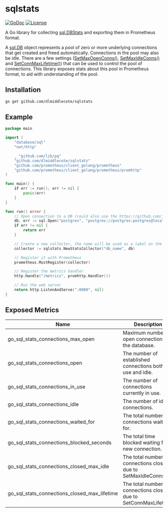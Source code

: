 # sqlstats

[![GoDoc](https://godoc.org/github.com/dlmiddlecote/sqlstats?status.svg)](http://godoc.org/github.com/dlmiddlecote/sqlstats)
[![License](https://img.shields.io/github/license/dlmiddlecote/sqlstats.svg)](https://github.com/dlmiddlecote/sqlstats/blob/master/LICENSE)

A Go library for collecting [sql.DBStats](https://golang.org/pkg/database/sql/#DBStats) and exporting them in Prometheus format.

A [sql.DB](https://golang.org/pkg/database/sql/#DB) object represents a pool of zero or more underlying
connections that get created and freed automatically. Connections in the pool may also be idle. There are a few settings
([SetMaxOpenConns()](https://golang.org/pkg/database/sql/#DB.SetMaxOpenConns), [SetMaxIdleConns()](https://golang.org/pkg/database/sql/#DB.SetMaxIdleConns)
and [SetConnMaxLifetime()](https://golang.org/pkg/database/sql/#DB.SetConnMaxLifetime)) that can be used to control the
pool of connections. This library exposes stats about this pool in Prometheus format, to aid with understanding of the pool.

## Installation

```bash
go get github.com/dlmiddlecote/sqlstats
```

## Example

```go
package main

import (
	"database/sql"
	"net/http"

	_ "github.com/lib/pq"
	"github.com/dlmiddlecote/sqlstats"
	"github.com/prometheus/client_golang/prometheus"
	"github.com/prometheus/client_golang/prometheus/promhttp"
)

func main() {
	if err := run(); err != nil {
		panic(err)
	}
}

func run() error {
	// Open connection to a DB (could also use the https://github.com/jmoiron/sqlx library)
	db, err := sql.Open("postgres", "postgres://postgres:postgres@localhost:5432/postgres")
	if err != nil {
		return err
	}

	// Create a new collector, the name will be used as a label on the metrics
	collector := sqlstats.NewStatsCollector("db_name", db)

	// Register it with Prometheus
	prometheus.MustRegister(collector)

	// Register the metrics handler
	http.Handle("/metrics", promhttp.Handler())

	// Run the web server
	return http.ListenAndServe(":8080", nil)
}
```

## Exposed Metrics

| Name                                         | Description                                                       | Labels  |
|----------------------------------------------|-------------------------------------------------------------------|---------|
| go_sql_stats_connections_max_open            | Maximum number of open connections to the database.               | db_name |
| go_sql_stats_connections_open                | The number of established connections both in use and idle.       | db_name |
| go_sql_stats_connections_in_use              | The number of connections currently in use.                       | db_name |
| go_sql_stats_connections_idle                | The number of idle connections.                                   | db_name |
| go_sql_stats_connections_waited_for          | The total number of connections waited for.                       | db_name |
| go_sql_stats_connections_blocked_seconds     | The total time blocked waiting for a new connection.              | db_name |
| go_sql_stats_connections_closed_max_idle     | The total number of connections closed due to SetMaxIdleConns.    | db_name |
| go_sql_stats_connections_closed_max_lifetime | The total number of connections closed due to SetConnMaxLifetime. | db_name |
